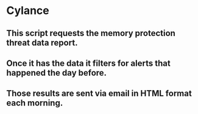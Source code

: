 # Cylance


## This script requests the memory protection threat data report. 
## Once it has the data it filters for alerts that happened the day before. 
## Those results are sent via email in HTML format each morning. 
